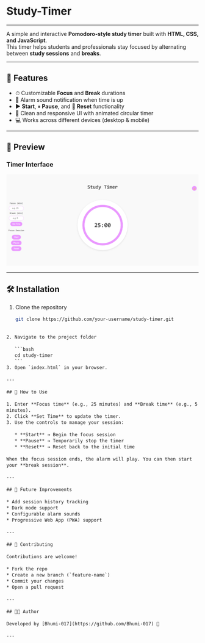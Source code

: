 # Study-Timer

--- 

A simple and interactive **Pomodoro-style study timer** built with **HTML, CSS, and JavaScript**.  
This timer helps students and professionals stay focused by alternating between **study sessions** and **breaks**.  

---

## 🚀 Features  
- ⏱ Customizable **Focus** and **Break** durations  
- 🎵 Alarm sound notification when time is up  
- ▶️ **Start**, ⏸ **Pause**, and 🔄 **Reset** functionality  
- 🎨 Clean and responsive UI with animated circular timer  
- 💻 Works across different devices (desktop & mobile)  

---

## 📸 Preview  

### Timer Interface
![Study Timer Screenshot](preview.png) <!-- Replace with actual screenshot file path -->

---

## 🛠️ Installation  

1. Clone the repository  
   ```bash
   git clone https://github.com/your-username/study-timer.git
````

2. Navigate to the project folder

   ```bash
   cd study-timer
   ```
3. Open `index.html` in your browser.

---

## 🎯 How to Use

1. Enter **Focus time** (e.g., 25 minutes) and **Break time** (e.g., 5 minutes).
2. Click **Set Time** to update the timer.
3. Use the controls to manage your session:

   * **Start** → Begin the focus session
   * **Pause** → Temporarily stop the timer
   * **Reset** → Reset back to the initial time

When the focus session ends, the alarm will play. You can then start your **break session**.

---

## 🔮 Future Improvements

* Add session history tracking
* Dark mode support
* Configurable alarm sounds
* Progressive Web App (PWA) support

---

## 🤝 Contributing

Contributions are welcome!

* Fork the repo
* Create a new branch (`feature-name`)
* Commit your changes
* Open a pull request

---

## 👩‍💻 Author

Developed by [Bhumi-017](https://github.com/Bhumi-017) 🚀

---
